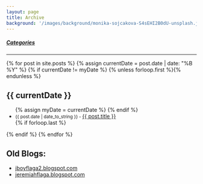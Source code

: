 ```yaml
---
layout: page
title: Archive
background: '/images/background/monika-sojcakova-S4sEHI2B0dU-unsplash.jpg'
---
```


<!-- archive page code from http://chris.house/blog/building-a-simple-archive-page-with-jekyll -->

<div class="tags-expo">
    <div class="tags-expo-list">    
        <h5 class="badge badge-info">
            <a href="/blog/categories" class="post-tag text-light lead font-weight-bold">Categories</a>
        </h5>  
        <!-- 
        <h5 class="badge badge-info">
            <a href="/blog/tags" class="post-tag text-light lead font-weight-bold">Tags</a>
        </h5> 
        -->
    </div>
    <hr/>
    <div class="tags-expo-section">
        {% for post in site.posts %}
            {% assign currentDate = post.date | date: "%B %Y" %}
            {% if currentDate != myDate %}
                {% unless forloop.first %}</ul>{% endunless %}
                <h2>{{ currentDate }}</h2>
                <ul class="tags-expo-posts">
                {% assign myDate = currentDate %}
            {% endif %}
            <li>
                <small class="post-date">{{ post.date | date_to_string }} - </small>
                <span>
                    <a class="post-title" href="{{ site.baseurl }}{{ post.url }}">
                        {{ post.title }}
                    </a>
                </span>
            </li>
            {% if forloop.last %}</ul>{% endif %}
        {% endfor %}
    </div>
</div>

<!--
## [Want some _good_ and free books?](/free-books/)

## Old Blogs:

[jboyflaga2.blogspot.com](https://jboyflaga2.blogspot.com)

[jeremiahflaga.blogspot.com](https://jeremiahflaga.blogspot.com)
-->

## Old Blogs:

<div class="tags-expo">
    <div class="tags-expo-section">
        <ul class="tags-expo-posts">
            <li>
                <a href="https://jboyflaga2.blogspot.com">jboyflaga2.blogspot.com</a>
            </li>
            <li>
                <a href="https://jeremiahflaga.blogspot.com">jeremiahflaga.blogspot.com</a>
            </li>
        </ul>
    </div>
</div>

<!-- 
## [Want some _good_ and free books?](/free-books/)
 -->
